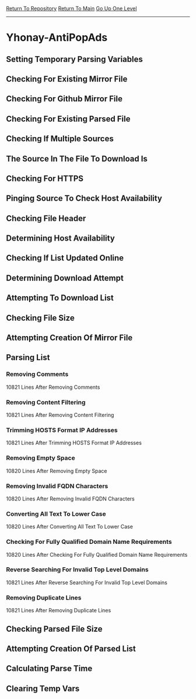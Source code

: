 [Return To Repository](https://github.com/deathbybandaid/piholeparser/)
[Return To Main](https://github.com/deathbybandaid/piholeparser/blob/master/RecentRunLogs/Mainlog.md)
[Go Up One Level](https://github.com/deathbybandaid/piholeparser/blob/master/RecentRunLogs/TopLevelScripts/30-Processing-External-Blacklists.md)
____________________________________
# Yhonay-AntiPopAds
## Setting Temporary Parsing Variables
## Checking For Existing Mirror File
## Checking For Github Mirror File
## Checking For Existing Parsed File
## Checking If Multiple Sources
## The Source In The File To Download Is
## Checking For HTTPS
## Pinging Source To Check Host Availability
## Checking File Header
## Determining Host Availability
## Checking If List Updated Online
## Determining Download Attempt
## Attempting To Download List
## Checking File Size
## Attempting Creation Of Mirror File
## Parsing List
### Removing Comments
10821 Lines After Removing Comments
### Removing Content Filtering
10821 Lines After Removing Content Filtering
### Trimming HOSTS Format IP Addresses
10821 Lines After Trimming HOSTS Format IP Addresses
### Removing Empty Space
10820 Lines After Removing Empty Space
### Removing Invalid FQDN Characters
10820 Lines After Removing Invalid FQDN Characters
### Converting All Text To Lower Case
10820 Lines After Converting All Text To Lower Case
### Checking For Fully Qualified Domain Name Requirements
10820 Lines After Checking For Fully Qualified Domain Name Requirements
### Reverse Searching For Invalid Top Level Domains
10821 Lines After Reverse Searching For Invalid Top Level Domains
### Removing Duplicate Lines
10821 Lines After Removing Duplicate Lines
## Checking Parsed File Size
## Attempting Creation Of Parsed List
## Calculating Parse Time
## Clearing Temp Vars
